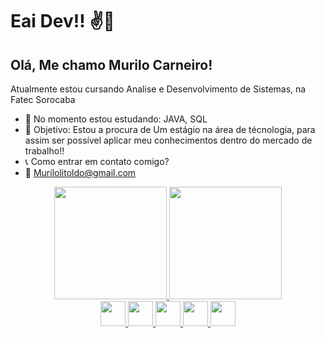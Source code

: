 # Eai Dev!! ✌️👻

## Olá, Me chamo Murilo Carneiro!
 Atualmente estou cursando Analise e Desenvolvimento de Sistemas, na Fatec Sorocaba
- 🌱 No momento estou estudando: JAVA, SQL
- 📌 Objetivo: Estou a procura de Um estágio na área de técnologia, para assim ser possível aplicar meu conhecimentos dentro do mercado de trabalho!!
- 📞 Como entrar em contato comigo?
- 📧 Murilolitoldo@gmail.com
<div align ="center">
<a href="https://github.com/murilolca">
<img loading="lazy" height="180em" src="https://github-readme-stats.vercel.app/api/top-langs/?username=murilolca&layout=compact&langs_count=7&theme=dracula"/>
<img loading="lazy" height="180em" src="https://github-readme-stats.vercel.app/api?username=murilolca&show_icons=true&theme=dracula&include_all_commits=true&count_private=true"/>
</div>

<div align="center">  
<img loading="lazy" src="https://cdn.jsdelivr.net/gh/devicons/devicon/icons/java/java-original.svg" width="40" height="40"/> <img loading="lazy" src="https://cdn.jsdelivr.net/gh/devicons/devicon/icons/linux/linux-original.svg" width="40" height="40"/> <img src="https://cdn.jsdelivr.net/gh/devicons/devicon@latest/icons/azuresqldatabase/azuresqldatabase-original.svg" width="40" height="40" />  <img src="https://cdn.jsdelivr.net/gh/devicons/devicon@latest/icons/c/c-original.svg" width="40" height="40"/> <img src="https://cdn.jsdelivr.net/gh/devicons/devicon@latest/icons/csharp/csharp-original.svg" width="40" height="40"/>
</div>
          
          
